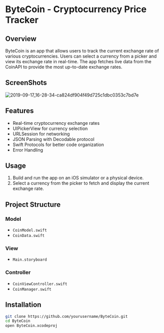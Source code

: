 # ByteCoin - Cryptocurrency Price Tracker

## Overview

ByteCoin is an app that allows users to track the current exchange rate of various cryptocurrencies. Users can select a currency from a picker and view its exchange rate in real-time. The app fetches live data from the CoinAPI to provide the most up-to-date exchange rates.

## ScreenShots

![2019-09-17_16-28-34-ca824df904f49d725c1dbc0353c7bd7e](https://github.com/user-attachments/assets/98bc9d21-d64f-4320-99ca-6c228c22f630)

## Features

- Real-time cryptocurrency exchange rates
- UIPickerView for currency selection
- URLSession for networking
- JSON Parsing with Decodable protocol
- Swift Protocols for better code organization
- Error Handling

## Usage

1. Build and run the app on an iOS simulator or a physical device.
2. Select a currency from the picker to fetch and display the current exchange rate.

## Project Structure

### Model

- `CoinModel.swift`
- `CoinData.swift`

### View

- `Main.storyboard`

### Controller

- `CoinViewController.swift`
- `CoinManager.swift`

## Installation

```bash
git clone https://github.com/yourusername/ByteCoin.git
cd ByteCoin
open ByteCoin.xcodeproj
